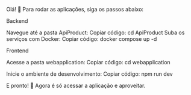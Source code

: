 Olá! 👋 Para rodar as aplicações, siga os passos abaixo:

Backend

Navegue até a pasta ApiProduct:
  Copiar código:
    cd ApiProduct
Suba os serviços com Docker:
  Copiar código:
    docker compose up -d

Frontend

Acesse a pasta webapplication:
  Copiar código:
    cd webapplication

Inicie o ambiente de desenvolvimento:
  Copiar código:
    npm run dev

E pronto! 🚀 Agora é só acessar a aplicação e aproveitar.

